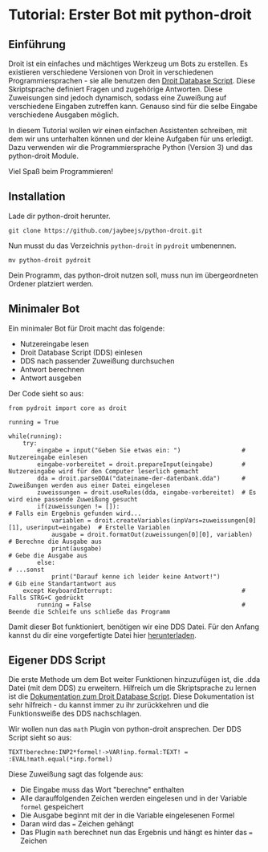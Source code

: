 
# Tutorial: Erster Bot mit python-droit

## Einführung
Droit ist ein einfaches und mächtiges Werkzeug um Bots zu erstellen. Es existieren verschiedene Versionen von Droit in verschiedenen Programmiersprachen - sie alle benutzen den [Droit Database Script](https://github.com/jaybeejs/python-droit/blob/master/docs/Droit%20Database%20Script.md). Diese Skriptsprache definiert Fragen und zugehörige Antworten. Diese Zuweisungen sind jedoch dynamisch, sodass eine Zuweißung auf verschiedene Eingaben zutreffen kann. Genauso sind für die selbe Eingabe verschiedene Ausgaben möglich.

In diesem Tutorial wollen wir einen einfachen Assistenten schreiben, mit dem wir uns unterhalten können und der kleine Aufgaben für uns erledigt. Dazu verwenden wir die Programmiersprache Python (Version 3) und das python-droit Module.

Viel Spaß beim Programmieren!


## Installation
Lade dir python-droit herunter.

    git clone https://github.com/jaybeejs/python-droit.git

Nun musst du das Verzeichnis `python-droit` in `pydroit` umbenennen.

    mv python-droit pydroit

Dein Programm, das python-droit nutzen soll, muss nun im übergeordneten Ordener platziert werden.

## Minimaler Bot
Ein minimaler Bot für Droit macht das folgende:
- Nutzereingabe lesen
- Droit Database Script (DDS) einlesen
- DDS nach passender Zuweißung durchsuchen
- Antwort berechnen
- Antwort ausgeben

Der Code sieht so aus:

```
from pydroit import core as droit

running = True

while(running):
    try:
        eingabe = input("Geben Sie etwas ein: ")                 # Nutzereingabe einlesen
        eingabe-vorbereitet = droit.prepareInput(eingabe)        # Nutzereingabe wird für den Computer leserlich gemacht
        dda = droit.parseDDA("dateiname-der-datenbank.dda")      # Zuweißungen werden aus einer Datei eingelesen
        zuweissungen = droit.useRules(dda, eingabe-vorbereitet)  # Es wird eine passende Zuweißung gesucht
        if(zuweissungen != []):                                                               # Falls ein Ergebnis gefunden wird...
            variablen = droit.createVariables(inpVars=zuweissungen[0][1], userinput=eingabe)  # Erstelle Variablen
            ausgabe = droit.formatOut(zuweissungen[0][0], variablen)                          # Berechne die Ausgabe aus
            print(ausgabe)                                                                    # Gebe die Ausgabe aus
        else:                                                                                 # ...sonst
            print("Darauf kenne ich leider keine Antwort!")                                   # Gib eine Standartantwort aus
    except KeyboardInterrupt:                                    # Falls STRG+C gedrückt
        running = False                                          # Beende die Schleife uns schließe das Programm
```


Damit dieser Bot funktioniert, benötigen wir eine DDS Datei. Für den Anfang kannst du dir eine vorgefertigte Datei hier [herunterladen](http://localhost:3000/droit/general-resources/src/branch/master/DDS/german-sample.dda).


## Eigener DDS Script

Die erste Methode um dem Bot weiter Funktionen hinzuzufügen ist, die .dda Datei (mit dem DDS) zu erweitern.
Hilfreich um die Skriptsprache zu lernen ist die [Dokumentation zum Droit Database Script](https://github.com/jaybeejs/python-droit/blob/master/docs/Documentation.md). Diese Dokumentation ist sehr hilfreich - du kannst immer zu ihr zurückkehren und die Funktionsweiße des DDS nachschlagen.

Wir wollen nun das `math` Plugin von python-droit ansprechen. Der DDS Script sieht so aus:

``` no-highlight
TEXT!berechne:INP2*formel!->VAR!inp.formal:TEXT! = :EVAL!math.equal(*inp.formel)
```

Diese Zuweißung sagt das folgende aus:
- Die Eingabe muss das Wort "berechne" enthalten
- Alle darauffolgenden Zeichen werden eingelesen und in der Variable `formel` gespeichert
- Die Ausgabe beginnt mit der in die Variable eingelesenen Formel
- Daran wird das `=` Zeichen gehängt
- Das Plugin `math` berechnet nun das Ergebnis und hängt es hinter das `=` Zeichen

